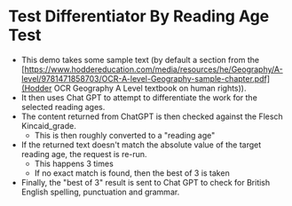 # Test Differentiator By Reading Age Test
* This demo takes some sample text (by default a section from the [https://www.hoddereducation.com/media/resources/he/Geography/A-level/9781471858703/OCR-A-level-Geography-sample-chapter.pdf](Hodder OCR Geography A Level textbook on human rights)).
* It then uses Chat GPT to attempt to differentiate the work for the selected reading ages. 
* The content returned from ChatGPT is then checked against the Flesch Kincaid_grade.
    * This is then roughly converted to a "reading age"
* If the returned text doesn't match the absolute value of the target reading age, the request is re-run. 
    * This happens 3 times
    * If no exact match is found, then the best of 3 is taken
* Finally, the "best of 3" result is sent to Chat GPT to check for British English spelling, punctuation and grammar. 